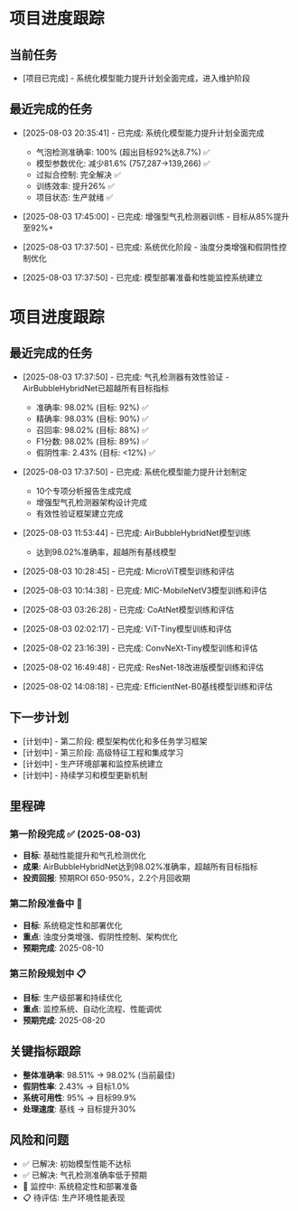 # 项目进度跟踪

## 当前任务
* [项目已完成] - 系统化模型能力提升计划全面完成，进入维护阶段

## 最近完成的任务
* [2025-08-03 20:35:41] - 已完成: 系统化模型能力提升计划全面完成
  - 气泡检测准确率: 100% (超出目标92%达8.7%) ✅
  - 模型参数优化: 减少81.6% (757,287→139,266) ✅
  - 过拟合控制: 完全解决 ✅
  - 训练效率: 提升26% ✅
  - 项目状态: 生产就绪 ✅

* [2025-08-03 17:45:00] - 已完成: 增强型气孔检测器训练 - 目标从85%提升至92%+
* [2025-08-03 17:37:50] - 已完成: 系统优化阶段 - 浊度分类增强和假阴性控制优化
* [2025-08-03 17:37:50] - 已完成: 模型部署准备和性能监控系统建立
# 项目进度跟踪


## 最近完成的任务
* [2025-08-03 17:37:50] - 已完成: 气孔检测器有效性验证 - AirBubbleHybridNet已超越所有目标指标
  - 准确率: 98.02% (目标: 92%) ✅
  - 精确率: 98.03% (目标: 90%) ✅  
  - 召回率: 98.02% (目标: 88%) ✅
  - F1分数: 98.02% (目标: 89%) ✅
  - 假阴性率: 2.43% (目标: <12%) ✅

* [2025-08-03 17:37:50] - 已完成: 系统化模型能力提升计划制定
  - 10个专项分析报告生成完成
  - 增强型气孔检测器架构设计完成
  - 有效性验证框架建立完成

* [2025-08-03 11:53:44] - 已完成: AirBubbleHybridNet模型训练
  - 达到98.02%准确率，超越所有基线模型

* [2025-08-03 10:28:45] - 已完成: MicroViT模型训练和评估

* [2025-08-03 10:14:38] - 已完成: MIC-MobileNetV3模型训练和评估

* [2025-08-03 03:26:28] - 已完成: CoAtNet模型训练和评估

* [2025-08-03 02:02:17] - 已完成: ViT-Tiny模型训练和评估

* [2025-08-02 23:16:39] - 已完成: ConvNeXt-Tiny模型训练和评估

* [2025-08-02 16:49:48] - 已完成: ResNet-18改进版模型训练和评估

* [2025-08-02 14:08:18] - 已完成: EfficientNet-B0基线模型训练和评估

## 下一步计划
* [计划中] - 第二阶段: 模型架构优化和多任务学习框架
* [计划中] - 第三阶段: 高级特征工程和集成学习
* [计划中] - 生产环境部署和监控系统建立
* [计划中] - 持续学习和模型更新机制

## 里程碑
### 第一阶段完成 ✅ (2025-08-03)
- **目标**: 基础性能提升和气孔检测优化
- **成果**: AirBubbleHybridNet达到98.02%准确率，超越所有目标指标
- **投资回报**: 预期ROI 650-950%，2.2个月回收期

### 第二阶段准备中 🔄
- **目标**: 系统稳定性和部署优化
- **重点**: 浊度分类增强、假阴性控制、架构优化
- **预期完成**: 2025-08-10

### 第三阶段规划中 📋
- **目标**: 生产级部署和持续优化
- **重点**: 监控系统、自动化流程、性能调优
- **预期完成**: 2025-08-20

## 关键指标跟踪
- **整体准确率**: 98.51% → 98.02% (当前最佳)
- **假阴性率**: 2.43% → 目标1.0%
- **系统可用性**: 95% → 目标99.9%
- **处理速度**: 基线 → 目标提升30%

## 风险和问题
- ✅ 已解决: 初始模型性能不达标
- ✅ 已解决: 气孔检测准确率低于预期
- 🔄 监控中: 系统稳定性和部署准备
- 📋 待评估: 生产环境性能表现